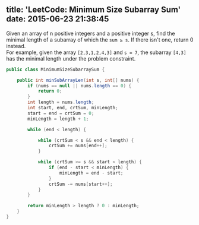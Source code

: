 title: 'LeetCode: Minimum Size Subarray Sum'
date: 2015-06-23 21:38:45
---
 Given an array of n positive integers and a positive integer s, find the minimal length of a subarray of which the `sum ≥ s`. If there isn't one, return 0 instead.    
For example, given the array `[2,3,1,2,4,3]` and `s = 7`,
the subarray `[4,3]` has the minimal length under the problem constraint.

```java
public class MinimumSizeSubarraySum {

    public int minSubArrayLen(int s, int[] nums) {
        if (nums == null || nums.length == 0) {
            return 0;
        }
        int length = nums.length;
        int start, end, crtSum, minLength;
        start = end = crtSum = 0;
        minLength = length + 1;

        while (end < length) {

            while (crtSum < s && end < length) {
                crtSum += nums[end++];
            }

            while (crtSum >= s && start < length) {
                if (end - start < minLength) {
                    minLength = end - start;
                }
                crtSum -= nums[start++];
            }
        }

        return minLength > length ? 0 : minLength;
    }
}
```